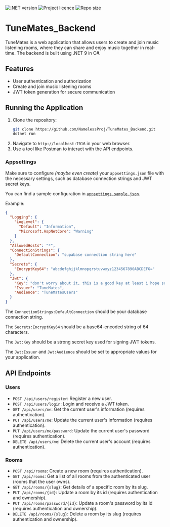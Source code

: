 ![.NET version](https://img.shields.io/badge/.NET_9-512BD4?style=for-the-badge)
![Project licence](https://img.shields.io/github/license/NamelessProj/TuneMates_Backend?style=for-the-badge)
![Repo size](https://img.shields.io/github/repo-size/NamelessProj/TuneMates_Backend?style=for-the-badge)

# TuneMates_Backend
TuneMates is a web application that allows users to create and join music listening rooms, 
where they can share and enjoy music together in real-time. The backend is built using .NET 9 in C#.

## Features
- User authentication and authorization
- Create and join music listening rooms
- JWT token generation for secure communication

## Running the Application
1. Clone the repository:
   ```bash
   git clone https://github.com/NamelessProj/TuneMates_Backend.git 
   dotnet run
   ```
1. Navigate to `http://localhost:7016` in your web browser.
1. Use a tool like Postman to interact with the API endpoints.

### Appsettings
Make sure to configure _(maybe even create)_ your `appsettings.json` file with the necessary settings, such as database connection strings and JWT secret keys.

You can find a sample configuration in [`appsettings.sample.json`](/appsettings.sample.json).

Example:
```json
{
  "Logging": {
    "LogLevel": {
      "Default": "Information",
      "Microsoft.AspNetCore": "Warning"
    }
  },
  "AllowedHosts": "*",
  "ConnectionStrings": {
    "DefaultConnection": "supabase connection string here"
  },
  "Secrets": {
    "EncryptKey64": "abcdefghijklmnopqrstuvwxyz1234567890ABCDEFG="
  },
  "Jwt": {
    "Key": "don't worry about it, this is a good key at least i hope so",
    "Issuer": "TuneMates",
    "Audience": "TuneMatesUsers"
  }
}
```

The `ConnectionStrings:DefaultConnection` should be your database connection string.

The `Secrets:EncryptKey64` should be a base64-encoded string of 64 characters.

The `Jwt:Key` should be a strong secret key used for signing JWT tokens.

The `Jwt:Issuer` and `Jwt:Audience` should be set to appropriate values for your application.

## API Endpoints
### Users
- `POST /api/users/register`: Register a new user.
- `POST /api/users/login`: Login and receive a JWT token.
- `GET /api/users/me`: Get the current user's information (requires authentication).
- `PUT /api/users/me`: Update the current user's information (requires authentication).
- `PUT /api/users/me/password`: Update the current user's password (requires authentication).
- `DELETE /api/users/me`: Delete the current user's account (requires authentication).

### Rooms
- `POST /api/rooms`: Create a new room (requires authentication).
- `GET /api/rooms`: Get a list of all rooms from the authenticated user (rooms that the user owns).
- `GET /api/rooms/{slug}`: Get details of a specific room by its slug.
- `PUT /api/rooms/{id}`: Update a room by its id (requires authentication and ownership).
- `PUT /api/rooms/password/{id}`: Update a room's password by its id (requires authentication and ownership).
- `DELETE /api/rooms/{slug}`: Delete a room by its slug (requires authentication and ownership).